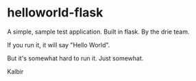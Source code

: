 # helloworld-flask

A simple, sample test application. Built in flask. By the drie team.

If you run it, it will say "Hello World".

But it's somewhat hard to run it. Just somewhat.

Kalbir
